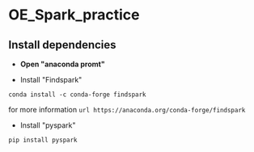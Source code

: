 # OE_Spark_practice

## Install dependencies

- __Open "anaconda promt"__

- Install "Findspark" 

``` shell
conda install -c conda-forge findspark
```

for more information ```url https://anaconda.org/conda-forge/findspark ```

- Install "pyspark"

```shell
pip install pyspark
```
